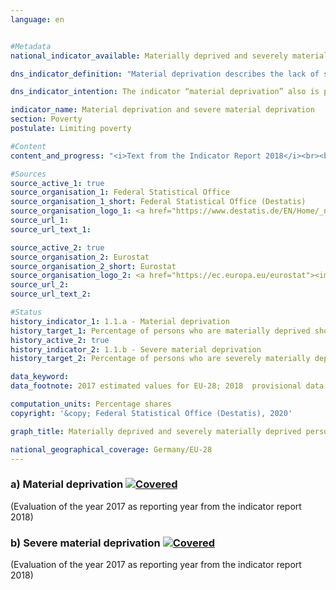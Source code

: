 ```yaml
---                   
language: en                   


#Metadata                   
national_indicator_available: Materially deprived and severely materially deprived persons                   

dns_indicator_definition: "Material deprivation describes the lack of specific consumer goods and the involuntary foregoing of discretionary consumption for financial reasons. The two indicators represent the proportion of people out of the total population who are deemed to suffer either material deprivation (1.1.a) or severe material deprivation (1.1.b). The designation of (severe) material deprivation applies to all people whose household meets at least three (severely materially deprived: at least four) of nine defined criteria reflecting the financial restrictions of the household."                   

dns_indicator_intention: The indicator “material deprivation” also is part of the extensive reporting on poverty and wealth conducted by the Federal Government. By identifying individual deficiencies, it aims to act as a substitute for illustrating living conditions threatened by poverty. Therefore both, the percentage of persons who are materially as well as severely materially deprived, should stay below the level within the European Union.                   

indicator_name: Material deprivation and severe material deprivation                   
section: Poverty                   
postulate: Limiting poverty                   

#Content                    
content_and_progress: "<i>Text from the Indicator Report 2018</i><br><br>The data are drawn from the Europe-wide harmonised annual Statistics on Income and Living Conditions (EU-SILC), which in Germany is conducted by the Federal Statistical Office in cooperation with the statistical offices of the various Länder and titled “Living in Europe”. This involves about 14,000 private households in Germany which voluntarily provide information on their income and living conditions annually.<br><br>The indicators show the respective proportion of the population for which according to a self-assessment involuntary foregoing or deficiencies in several areas apply for financial reasons. The selected survey variables are expenditures based on a lifestyle that is considered appropriate, desirable or even necessary in Europe. These nine criteria used to characterise “material deprivation” are standardised across all countries in which EU-SILC is conducted, thereby allowing Europe-wide comparisons.<br><br>Specifically, the nine criteria cover: the lack of a car, a washing machine, a colour TV or a telephone in the household (in each case because the household is unable to afford one); a financial difficulty, paying rent, mortgage or utility bills on time, ensuring adequate heating in the residence, eating meat, fish or an equivalent vegetarian meal every second day, spending one week’s holidays per year outside the actual residence or meeting unplanned expenditures of a specific amount (poverty threshold of the previous year; 2017: 1,000 euros) from one’s own financial resources.<br><br>Material deprivation is associated with the problem of social exclusion because participation in social life is jeopardised by the lack of financial means. The “severe material deprivation” indicator is also part of the “poverty or social exclusion” indicator, which is used to measure one of the five core objectives of the Europe 2020 strategy (combating poverty and social exclusion).<br><br>In 2017, 9.1&nbsp;% of the population in Germany were classified as materially deprived, while 3.4&nbsp;% were affected by severe material deprivation. The corresponding values were 11.1&nbsp;% and 4.5&nbsp;% in 2010 and slightly higher in some subsequent years, resulting in a slight decline over time, similar to the EU as a whole. However, the average values for persons in the EU are significantly higher than the respective values for Germany. For instance, the proportion of the materially deprived EU population in 2017 was 14.7&nbsp;% according to the estimates of the Statistical Office of the European Union (Eurostat) and was therefore more than 50&nbsp;% higher than in Germany. A total of 6.7&nbsp;% of the EU population were considered as severely materially deprived persons. This rate is 97&nbsp;% higher than the respective value in Germany. However, both the share of materially deprived and that of severely materially deprived people decrease more rapidly in the EU than in Germany. Consequently, it can be expected that the German and the European rates will converge if this development continues."                   

#Sources
source_active_1: true                           
source_organisation_1: Federal Statistical Office                           
source_organisation_1_short: Federal Statistical Office (Destatis)                           
source_organisation_logo_1: <a href="https://www.destatis.de/EN/Home/_node.html"><img src="https://g205sdgs.github.io/sdg-indicators/public/LogosEn/destatis.png" alt="Logo Federal Statistical Office (Destatis)" title="Click here to visit the homepage of the organization" /></a>                           
source_url_1:                            
source_url_text_1:                            

source_active_2: true                           
source_organisation_2: Eurostat                           
source_organisation_2_short: Eurostat                           
source_organisation_logo_2: <a href="https://ec.europa.eu/eurostat"><img src="https://g205sdgs.github.io/sdg-indicators/public/LogosEn/eurostat.png" alt="Logo Eurostat" title="Click here to visit the homepage of the organization" /></a>                           
source_url_2:                            
source_url_text_2:                            

#Status                   
history_indicator_1: 1.1.a - Material deprivation                   
history_target_1: Percentage of persons who are materially deprived should stay below the level within the European Union
history_active_2: true                   
history_indicator_2: 1.1.b - Severe material deprivation                   
history_target_2: Percentage of persons who are severely materially deprived should stay below the level within the European Union

data_keyword:                    
data_footnote: 2017 estimated values for EU-28; 2018  provisional data                   

computation_units: Percentage shares                   
copyright: '&copy; Federal Statistical Office (Destatis), 2020'                   

graph_title: Materially deprived and severely materially deprived persons                   

national_geographical_coverage: Germany/EU-28                   
---
```

<div>                               
  <div class="my-header">                               
    <h3>a) Material deprivation                               
      <a href="https://sustainabledevelopment-deutschland.github.io/en/status/"><img src="https://g205sdgs.github.io/sdg-indicators/public/Wettersymbole/Leicht bewölkt.png" title="If the trend continues, the indicator will be presumably miss its target by at least 5&nbsp;% and at most 20&nbsp;% of the difference between the target value and the current value" alt="Covered" />                               
      </a>                               
    </h3>                               
  </div>
  <div class="my-header-note">
    <span>(Evaluation of the year 2017 as reporting year from the indicator report 2018)</span>
  </div>                               
</div>                               
<div>                               
  <div class="my-header">                               
    <h3>b) Severe material deprivation                               
      <a href="https://sustainabledevelopment-deutschland.github.io/en/status/"><img src="https://g205sdgs.github.io/sdg-indicators/public/Wettersymbole/Leicht bewölkt.png" title="If the trend continues, the indicator will be presumably miss its target by at least 5&nbsp;% and at most 20&nbsp;% of the difference between the target value and the current value" alt="Covered" />                               
      </a>                               
    </h3>                               
  </div>
  <div class="my-header-note">
    <span>(Evaluation of the year 2017 as reporting year from the indicator report 2018)</span>
  </div>                               
</div>